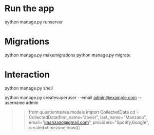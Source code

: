 # Run the app
python manage.py runserver

# Migrations
python manage.py makemigrations
python manage.py migrate

# Interaction
python manage.py shell

python manage.py createsuperuser --email admin@example.com --username admin

>> from questionnaires.models import CollectedData
>> cd = CollectedData(first_name="Javier", last_name="Manzano", email="jmanzano@gmail.com", providers="Spotify,Google", created=timezone.now())